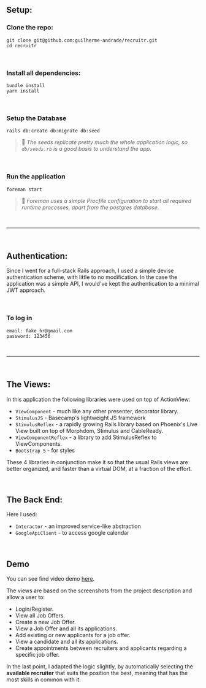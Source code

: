 ## Setup:

### Clone the repo:

```
git clone git@github.com:guilherme-andrade/recruitr.git
cd recruitr
```

<br>

### Install all dependencies:

```
bundle install
yarn install
```

<br>

### Setup the Database

```
rails db:create db:migrate db:seed
```
> 📝 *The seeds replicate pretty much the whole application logic, so `db/seeds.rb` is a good basis to understand the app.*

<br>

### Run the application

```
foreman start
```
> 📝 *Foreman uses a simple Procfile configuration to start all required runtime processes, apart from the postgres database.*

<br>
<hr>
<br>

## Authentication:

Since I went for a full-stack Rails approach, I used a simple devise authentication scheme, with little to no modification. In the case the application was a simple API, I would've kept the authentication to a minimal JWT approach.

<br>

### To log in

```
email: fake_hr@gmail.com
password: 123456
```

<br>
<hr>
<br>

## The Views:

In this application the following libraries were used on top of ActionView:

- `ViewComponent` - much like any other presenter, decorator library.
- `StimulusJS` - Basecamp's lightweight JS framework
- `StimulusReflex` - a rapidly growing Rails library based on Phoenix's Live View built on top of Morphdom, Stimulus and CableReady.
- `ViewComponentReflex` - a library to add StimulusReflex to ViewComponents.
- `Bootstrap 5` - for styles

These 4 libraries in conjunction make it so that the usual Rails views are better organized, and faster than a virtual DOM, at a fraction of the effort.

<br>

## The Back End:

Here I used:

- `Interactor` - an improved service-like abstraction
- `GoogleApiClient` - to access google calendar


<br>

## Demo

You can see find video demo [here](https://www.loom.com/share/01707ae7a99942979a006280f91c2cba).

The views are based on the screenshots from the project description and allow a user to:

- Login/Register.
- View all Job Offers.
- Create a new Job Offer.
- View a Job Offer and all its applications.
- Add existing or new applicants for a job offer.
- View a candidate and all its applications.
- Create appointments between recruiters and applicants regarding a specific job offer.

In the last point, I adapted the logic slightly, by automatically selecting the **available recruiter** that suits the position the best, meaning that has the most skills in common with it.
